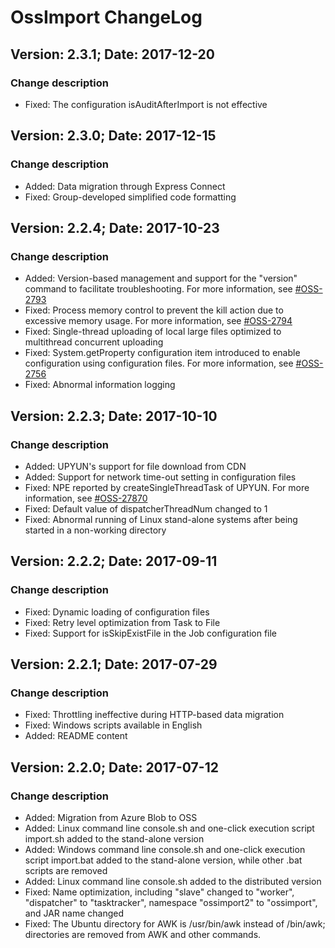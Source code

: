 # OssImport ChangeLog

## Version: 2.3.1; Date: 2017-12-20
### Change description
- Fixed: The configuration isAuditAfterImport is not effective

## Version: 2.3.0; Date: 2017-12-15
### Change description
- Added: Data migration through Express Connect
- Fixed: Group-developed simplified code formatting

## Version: 2.2.4; Date: 2017-10-23
### Change description
- Added: Version-based management and support for the "version" command to facilitate troubleshooting. For more information, see [#OSS-2793](https://workitem.aone.alibaba-inc.com/project/240655/issue/12720334)
- Fixed: Process memory control to prevent the kill action due to excessive memory usage. For more information, see [#OSS-2794](https://workitem.aone.alibaba-inc.com/project/111257/issue/12720608)
- Fixed: Single-thread uploading of local large files optimized to multithread concurrent uploading
- Fixed: System.getProperty configuration item introduced to enable configuration using configuration files. For more information, see [#OSS-2756](https://workitem.aone.alibaba-inc.com/issue/12427969?stat=1.5.10&toPage=1&projectId=40654008)
- Fixed: Abnormal information logging

## Version: 2.2.3; Date: 2017-10-10
### Change description
- Added: UPYUN's support for file download from CDN
- Added: Support for network time-out setting in configuration files
- Fixed: NPE reported by createSingleThreadTask of UPYUN. For more information, see [#OSS-27870](https://aone.alibaba-inc.com/issue/12671326)
- Fixed: Default value of dispatcherThreadNum changed to 1
- Fixed: Abnormal running of Linux stand-alone systems after being started in a non-working directory

## Version: 2.2.2; Date: 2017-09-11
### Change description
- Fixed: Dynamic loading of configuration files
- Fixed: Retry level optimization from Task to File
- Fixed: Support for isSkipExistFile in the Job configuration file

## Version: 2.2.1; Date: 2017-07-29
### Change description
- Fixed: Throttling ineffective during HTTP-based data migration
- Fixed: Windows scripts available in English
- Added: README content

## Version: 2.2.0; Date: 2017-07-12
### Change description
- Added: Migration from Azure Blob to OSS
- Added: Linux command line console.sh and one-click execution script import.sh added to the stand-alone version
- Added: Windows command line console.sh and one-click execution script import.bat added to the stand-alone version, while other .bat scripts are removed
- Added: Linux command line console.sh added to the distributed version
- Fixed: Name optimization, including "slave" changed to "worker", "dispatcher" to "tasktracker", namespace "ossimport2" to "ossimport", and JAR name changed
- Fixed: The Ubuntu directory for AWK is /usr/bin/awk instead of /bin/awk; directories are removed from AWK and other commands.
